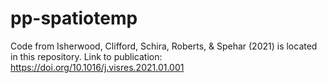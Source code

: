 # pp-spatiotemp
Code from Isherwood, Clifford, Schira, Roberts, &amp; Spehar (2021) is located in this repository. Link to publication: https://doi.org/10.1016/j.visres.2021.01.001
